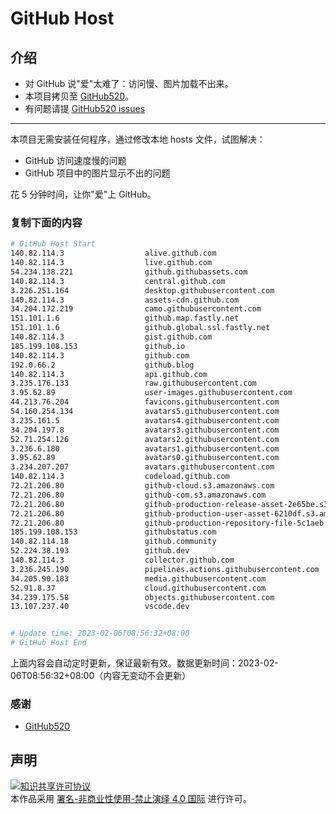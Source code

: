 # GitHub Host
## 介绍
- 对 GitHub 说"爱"太难了：访问慢、图片加载不出来。
- 本项目拷贝至 [GitHub520](https://github.com/521xueweihan/GitHub520)。
- 有问题请提 [GitHub520 issues](https://github.com/521xueweihan/GitHub520/issues/new)

---

本项目无需安装任何程序，通过修改本地 hosts 文件，试图解决：
- GitHub 访问速度慢的问题
- GitHub 项目中的图片显示不出的问题

花 5 分钟时间，让你"爱"上 GitHub。

### 复制下面的内容
```bash
# GitHub Host Start
140.82.114.3                  alive.github.com
140.82.114.3                  live.github.com
54.234.138.221                github.githubassets.com
140.82.114.3                  central.github.com
3.226.251.164                 desktop.githubusercontent.com
140.82.114.3                  assets-cdn.github.com
34.204.172.219                camo.githubusercontent.com
151.101.1.6                   github.map.fastly.net
151.101.1.6                   github.global.ssl.fastly.net
140.82.114.3                  gist.github.com
185.199.108.153               github.io
140.82.114.3                  github.com
192.0.66.2                    github.blog
140.82.114.3                  api.github.com
3.235.176.133                 raw.githubusercontent.com
3.95.62.89                    user-images.githubusercontent.com
44.213.76.204                 favicons.githubusercontent.com
54.160.254.134                avatars5.githubusercontent.com
3.235.161.5                   avatars4.githubusercontent.com
34.204.197.8                  avatars3.githubusercontent.com
52.71.254.126                 avatars2.githubusercontent.com
3.236.6.180                   avatars1.githubusercontent.com
3.95.62.89                    avatars0.githubusercontent.com
3.234.207.207                 avatars.githubusercontent.com
140.82.114.3                  codeload.github.com
72.21.206.80                  github-cloud.s3.amazonaws.com
72.21.206.80                  github-com.s3.amazonaws.com
72.21.206.80                  github-production-release-asset-2e65be.s3.amazonaws.com
72.21.206.80                  github-production-user-asset-6210df.s3.amazonaws.com
72.21.206.80                  github-production-repository-file-5c1aeb.s3.amazonaws.com
185.199.108.153               githubstatus.com
140.82.114.18                 github.community
52.224.38.193                 github.dev
140.82.114.3                  collector.github.com
3.236.245.190                 pipelines.actions.githubusercontent.com
34.205.90.183                 media.githubusercontent.com
52.91.8.37                    cloud.githubusercontent.com
34.239.175.58                 objects.githubusercontent.com
13.107.237.40                 vscode.dev


# Update time: 2023-02-06T08:56:32+08:00
# GitHub Host End

```
上面内容会自动定时更新，保证最新有效。数据更新时间：2023-02-06T08:56:32+08:00（内容无变动不会更新）

### 感谢

- [GitHub520](https://github.com/521xueweihan/GitHub520)

## 声明
<a rel="license" href="https://creativecommons.org/licenses/by-nc-nd/4.0/deed.zh"><img alt="知识共享许可协议" style="border-width: 0" src="https://licensebuttons.net/l/by-nc-nd/4.0/88x31.png"></a><br>本作品采用 <a rel="license" href="https://creativecommons.org/licenses/by-nc-nd/4.0/deed.zh">署名-非商业性使用-禁止演绎 4.0 国际</a> 进行许可。